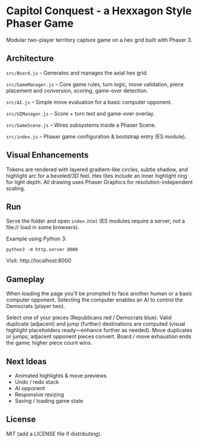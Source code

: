 # Capitol Conquest - a Hexxagon Style Phaser Game

Modular two-player territory capture game on a hex grid built with Phaser 3.

## Architecture

`src/Board.js` – Generates and manages the axial hex grid.

`src/GameManager.js` – Core game rules, turn logic, move validation, piece placement and conversion, scoring, game-over detection.

`src/AI.js` – Simple move evaluation for a basic computer opponent.

`src/UIManager.js` – Score + turn text and game-over overlay.

`src/GameScene.js` – Wires subsystems inside a Phaser Scene.

`src/index.js` – Phaser game configuration & bootstrap entry (ES module).

## Visual Enhancements
Tokens are rendered with layered gradient-like circles, subtle shadow, and highlight arc for a beveled/3D feel. Hex tiles include an inner highlight ring for light depth. All drawing uses Phaser Graphics for resolution-independent scaling.

## Run
Serve the folder and open `index.html` (ES modules require a server, not a file:// load in some browsers).

Example using Python 3:

```
python3 -m http.server 8000
```

Visit: http://localhost:8000

## Gameplay
When loading the page you'll be prompted to face another human or a basic computer opponent. Selecting the computer enables an AI to control the Democrats (player two).

Select one of your pieces (Republicans red / Democrats blue). Valid duplicate (adjacent) and jump (further) destinations are computed (visual highlight placeholders ready—enhance further as needed). Move duplicates or jumps; adjacent opponent pieces convert. Board / move exhaustion ends the game; higher piece count wins.

## Next Ideas
- Animated highlights & move previews
- Undo / redo stack
- AI opponent
- Responsive resizing
- Saving / loading game state

## License
MIT (add a LICENSE file if distributing).
